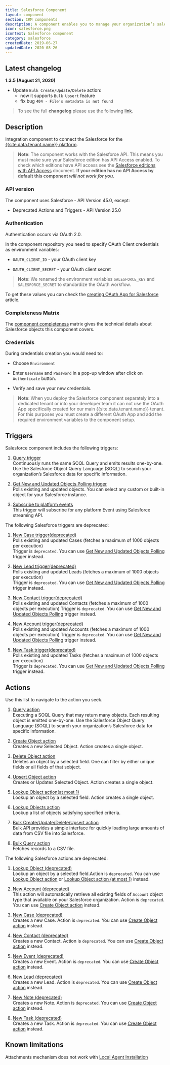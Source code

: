 ```yaml
---
title: Salesforce Component
layout: component
section: CRM components
description: A component enables you to manage your organization’s sales, marketing and customer support assets, far beyond email addresses and phone numbers.
icon: salesforce.png
icontext: Salesforce component
category: salesforce
createdDate: 2019-06-27
updatedDate: 2020-08-26
---
```


## Latest changelog

**1.3.5 (August 21, 2020)**

* Update `Bulk Create/Update/Delete` action:
   - now it supports `Bulk Upsert` feature
   - fix bug `404 - File's metadata is not found`

> To see the full **changelog** please use the following [link](/components/salesforce/changelog).

## Description

Integration component to connect the Salesforce for the [{{site.data.tenant.name}} platform](http://www.{{site.data.tenant.name}}).

> **Note**: The component works with the Salesforce API. This means you must
> make sure your Salesforce edition has API Access enabled. To check which editions
> have API access see the [Salesforce editions with API Access](https://help.salesforce.com/articleView?id=000326486&type=1&mode=1) document.
> **If your edition has no API Access by default this component _will not work for you_.**

### API version

The component uses Salesforce - API Version 45.0, except:

-   Deprecated Actions and Triggers - API Version 25.0

### Authentication

Authentication occurs via OAuth 2.0.

In the component repository you need to specify OAuth Client credentials as environment variables:

- ```OAUTH_CLIENT_ID``` - your OAuth client key

- ```OAUTH_CLIENT_SECRET``` - your OAuth client secret

> **Note**: We renamed the environment variables `SALESFORCE_KEY` and `SALESFORCE_SECRET` to standardize the OAuth workflow.

To get these values you can check the
[creating OAuth App for Salesforce](creating-oauth-app-for-salesforce) article.

### Completeness Matrix

The [component completeness](completeness-matrix) matrix gives the technical
details about Salesforce objects this component covers.

### Credentials

During credentials creation you would need to:

*   Choose `Environment`

*   Enter ``Username`` and ``Password`` in a pop-up window after click on ``Authenticate`` button.

*   Verify and save your new credentials.

> **Note**: When you deploy the Salesforce component separately into a dedicated tenant or
> into your developer team it can not use the OAuth App specifically created for
> our main {{site.data.tenant.name}} tenant. For this purposes you must create a
> different OAuth App and add the required environment variables to the component setup.

## Triggers

Salesforce component includes the following triggers:

  1. [Query trigger](/components/salesforce/triggers#query-trigger)                                                                          
Continuously runs the same SOQL Query and emits results one-by-one. Use the Salesforce Object Query Language (SOQL) to search your organization’s Salesforce data for specific information.

  2. [Get New and Updated Objects Polling trigger](/components/salesforce/triggers#get-new-and-updated-objects-polling-trigger)                                                                          
Polls existing and updated objects. You can select any custom or built-in object for your Salesforce instance.

  3. [Subscribe to platform events](/components/salesforce/triggers#subscribe-to-platform-events-trigger)                                                                          
This trigger will subscribe for any platform Event using Salesforce streaming API.

The following Salesforce triggers are deprecated:

  1. [New Case trigger(deprecated)](/components/salesforce/triggers#new-case-triggerdeprecated)                                                                     
Polls existing and updated Cases (fetches a maximum of 1000 objects per execution)   
Trigger is `deprecated`. You can use [Get New and Updated Objects Polling](/components/salesforce/triggers#get-new-and-updated-objects-polling-trigger) trigger instead.

  2. [New Lead trigger(deprecated)](/components/salesforce/triggers#new-lead-triggerdeprecated)                                                                     
Polls existing and updated Leads (fetches a maximum of 1000 objects per execution)   
Trigger is `deprecated`. You can use [Get New and Updated Objects Polling](/components/salesforce/triggers#get-new-and-updated-objects-polling-trigger) trigger instead.

  3. [New Contact trigger(deprecated)](/components/salesforce/triggers#new-contact-triggerdeprecated)                                                                     
Polls existing and updated Contacts (fetches a maximum of 1000 objects per execution)
Trigger is `deprecated`. You can use [Get New and Updated Objects Polling](/components/salesforce/triggers#get-new-and-updated-objects-polling-trigger) trigger instead.

  4. [New Account trigger(deprecated)](/components/salesforce/triggers#new-account-triggerdeprecated)                                                                     
Polls existing and updated Accounts (fetches a maximum of 1000 objects per execution)
Trigger is `deprecated`. You can use [Get New and Updated Objects Polling](/components/salesforce/triggers#get-new-and-updated-objects-polling-trigger) trigger instead.

  5. [New Task trigger(deprecated)](/components/salesforce/triggers#new-task-triggerdeprecated)                                                                     
Polls existing and updated Tasks (fetches a maximum of 1000 objects per execution)   
Trigger is `deprecated`. You can use [Get New and Updated Objects Polling](/components/salesforce/triggers#get-new-and-updated-objects-polling-trigger) trigger instead.

## Actions

Use this list to navigate to the action you seek.

  1. [Query action](/components/salesforce/actions#query-action)                
  Executing a SOQL Query that may return many objects. Each resulting object is emitted one-by-one. Use the Salesforce Object Query Language (SOQL) to search your organization’s Salesforce data for specific information.

  2. [Create Object action](/components/salesforce/actions#create-object-action)  
  Creates a new Selected Object. Action creates a single object.

  3. [Delete Object action](/components/salesforce/actions#delete-object-action-at-most-1)                                                                              
  Deletes an object by a selected field. One can filter by either unique fields or all fields of that sobject.

  4. [Upsert Object action](/components/salesforce/actions#upsert-object-action)                                                                      
  Creates or Updates Selected Object. Action creates a single object.

  5. [Lookup Object action(at most 1)](/components/salesforce/actions#lookup-object-action-at-most-1)                                                                               
  Lookup an object by a selected field. Action creates a single object.

  6. [Lookup Objects action](/components/salesforce/actions#lookup-objects-action)                                                                    
  Lookup a list of objects satisfying specified criteria.

  7. [Bulk Create/Update/Delete/Upsert action](/components/salesforce/actions#bulk-createupdatedeleteupsert-action)                                                         
  Bulk API provides a simple interface for quickly loading large amounts of data from CSV file into Salesforce.

  8. [Bulk Query action](/components/salesforce/actions#bulk-query-action)        
  Fetches records to a CSV file.

The following Salesforce actions are deprecated:

  1. [Lookup Object (deprecated)](/components/salesforce/actions#lookup-object-actiondeprecated)                     
  Lookup an object by a selected field.Action is `deprecated`. You can use [Lookup Object action](/components/salesforce/actions#lookup-objects-action) or [Lookup Object action (at most 1)](/components/salesforce/actions#lookup-object-action-at-most-1) instead.

  2. [New Account (deprecated)](/components/salesforce/actions#new-account-actiondeprecated)                                                            
  This action will automatically retrieve all existing fields of `Account` object type that available on your Salesforce organization. Action is `deprecated`. You can use [Create Object action](/components/salesforce/actions#create-object-action) instead.

  3. [New Case (deprecated)](/components/salesforce/actions#new-case-actiondeprecated)                                                         
  Creates a new Case. Action is `deprecated`. You can use [Create Object action](/components/salesforce/actions#create-object-action) instead.

  4. [New Contact (deprecated)](/components/salesforce/actions#new-contact-actiondeprecated)                                                         
  Creates a new Contact. Action is `deprecated`. You can use [Create Object action](/components/salesforce/actions#create-object-action) instead.

  5. [New Event (deprecated)](/components/salesforce/actions#new-event-actiondeprecated)                                                         
  Creates a new Event. Action is `deprecated`. You can use [Create Object action](/components/salesforce/actions#create-object-action) instead.

  6. [New Lead (deprecated)](/components/salesforce/actions#new-lead-actiondeprecated)                                                         
  Creates a new Lead. Action is `deprecated`. You can use [Create Object action](/components/salesforce/actions#create-object-action) instead.

  7. [New Note (deprecated)](/components/salesforce/actions#new-note-actiondeprecated)                                                         
  Creates a new Note. Action is `deprecated`. You can use [Create Object action](/components/salesforce/actions#create-object-action) instead.

  8. [New Task (deprecated)](/components/salesforce/actions#new-task-actiondeprecated)                                                         
  Creates a new Task. Action is `deprecated`. You can use [Create Object action](/components/salesforce/actions#create-object-action) instead.

## Known limitations

Attachments mechanism does not work with [Local Agent Installation](/getting-started/local-agent)
